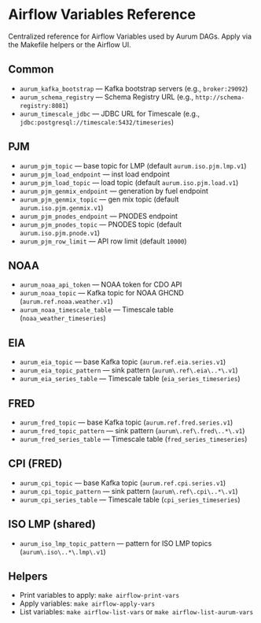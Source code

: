 # Airflow Variables Reference

Centralized reference for Airflow Variables used by Aurum DAGs. Apply via the Makefile helpers or the Airflow UI.

## Common

- `aurum_kafka_bootstrap` — Kafka bootstrap servers (e.g., `broker:29092`)
- `aurum_schema_registry` — Schema Registry URL (e.g., `http://schema-registry:8081`)
- `aurum_timescale_jdbc` — JDBC URL for Timescale (e.g., `jdbc:postgresql://timescale:5432/timeseries`)

## PJM

- `aurum_pjm_topic` — base topic for LMP (default `aurum.iso.pjm.lmp.v1`)
- `aurum_pjm_load_endpoint` — inst load endpoint
- `aurum_pjm_load_topic` — load topic (default `aurum.iso.pjm.load.v1`)
- `aurum_pjm_genmix_endpoint` — generation by fuel endpoint
- `aurum_pjm_genmix_topic` — gen mix topic (default `aurum.iso.pjm.genmix.v1`)
- `aurum_pjm_pnodes_endpoint` — PNODES endpoint
- `aurum_pjm_pnodes_topic` — PNODES topic (default `aurum.iso.pjm.pnode.v1`)
- `aurum_pjm_row_limit` — API row limit (default `10000`)

## NOAA

- `aurum_noaa_api_token` — NOAA token for CDO API
- `aurum_noaa_topic` — Kafka topic for NOAA GHCND (`aurum.ref.noaa.weather.v1`)
- `aurum_noaa_timescale_table` — Timescale table (`noaa_weather_timeseries`)

## EIA

- `aurum_eia_topic` — base Kafka topic (`aurum.ref.eia.series.v1`)
- `aurum_eia_topic_pattern` — sink pattern (`aurum\.ref\.eia\..*\.v1`)
- `aurum_eia_series_table` — Timescale table (`eia_series_timeseries`)

## FRED

- `aurum_fred_topic` — base Kafka topic (`aurum.ref.fred.series.v1`)
- `aurum_fred_topic_pattern` — sink pattern (`aurum\.ref\.fred\..*\.v1`)
- `aurum_fred_series_table` — Timescale table (`fred_series_timeseries`)

## CPI (FRED)

- `aurum_cpi_topic` — base Kafka topic (`aurum.ref.cpi.series.v1`)
- `aurum_cpi_topic_pattern` — sink pattern (`aurum\.ref\.cpi\..*\.v1`)
- `aurum_cpi_series_table` — Timescale table (`cpi_series_timeseries`)

## ISO LMP (shared)

- `aurum_iso_lmp_topic_pattern` — pattern for ISO LMP topics (`aurum\.iso\..*\.lmp\.v1`)

## Helpers

- Print variables to apply: `make airflow-print-vars`
- Apply variables: `make airflow-apply-vars`
- List variables: `make airflow-list-vars` or `make airflow-list-aurum-vars`

